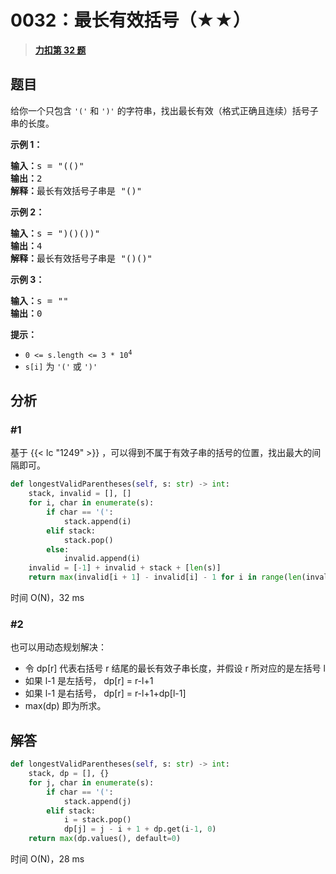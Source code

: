 # 0032：最长有效括号（★★）


> <u>**[力扣第 32 题](https://leetcode.cn/problems/longest-valid-parentheses/)**</u>

## 题目

<p>给你一个只包含 <code>'('</code> 和 <code>')'</code> 的字符串，找出最长有效（格式正确且连续）括号子串的长度。</p>



<div class="original__bRMd">
<div>
<p><strong>示例 1：</strong></p>

<pre>
<strong>输入：</strong>s = "(()"
<strong>输出：</strong>2
<strong>解释：</strong>最长有效括号子串是 "()"
</pre>

<p><strong>示例 2：</strong></p>

<pre>
<strong>输入：</strong>s = ")()())"
<strong>输出：</strong>4
<strong>解释：</strong>最长有效括号子串是 "()()"
</pre>

<p><strong>示例 3：</strong></p>

<pre>
<strong>输入：</strong>s = ""
<strong>输出：</strong>0
</pre>



<p><strong>提示：</strong></p>

<ul>
<li><code>0 <= s.length <= 3 * 10<sup>4</sup></code></li>
<li><code>s[i]</code> 为 <code>'('</code> 或 <code>')'</code></li>
</ul>
</div>
</div>


## 分析 

### #1

基于 {{< lc "1249" >}} ，可以得到不属于有效子串的括号的位置，找出最大的间隔即可。

```python
def longestValidParentheses(self, s: str) -> int:
    stack, invalid = [], []
    for i, char in enumerate(s):
        if char == '(':
            stack.append(i)
        elif stack:
            stack.pop()
        else:
            invalid.append(i)
    invalid = [-1] + invalid + stack + [len(s)]
    return max(invalid[i + 1] - invalid[i] - 1 for i in range(len(invalid) - 1))
```
时间 O(N)，32 ms

### #2

也可以用动态规划解决：
- 令 dp[r] 代表右括号 r 结尾的最长有效子串长度，并假设 r 所对应的是左括号 l
- 如果 l-1 是左括号， dp[r] = r-l+1
- 如果 l-1 是右括号， dp[r] = r-l+1+dp[l-1]
- max(dp) 即为所求。

## 解答

```python
def longestValidParentheses(self, s: str) -> int:
    stack, dp = [], {}
    for j, char in enumerate(s):
        if char == '(':
            stack.append(j)
        elif stack:
            i = stack.pop()
            dp[j] = j - i + 1 + dp.get(i-1, 0)
    return max(dp.values(), default=0)
```
时间 O(N)，28 ms
